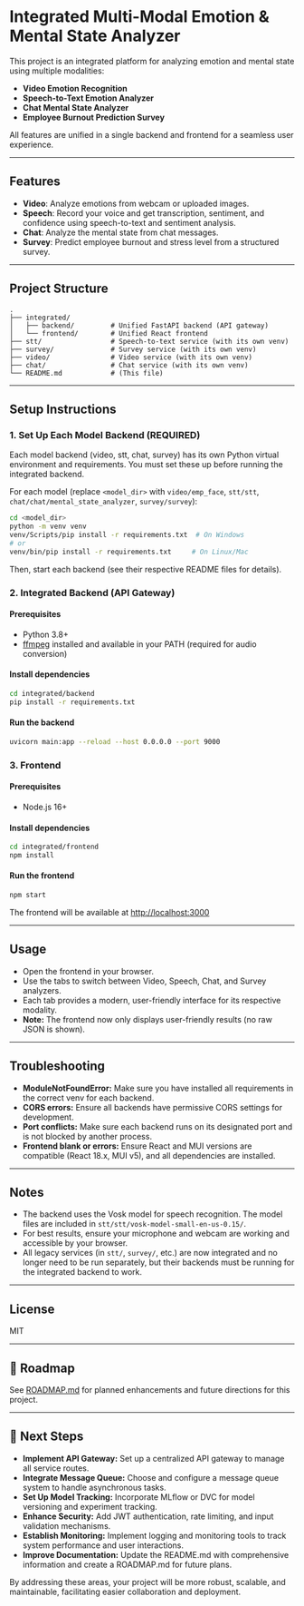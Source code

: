 # Integrated Multi-Modal Emotion & Mental State Analyzer

This project is an integrated platform for analyzing emotion and mental state using multiple modalities:
- **Video Emotion Recognition**
- **Speech-to-Text Emotion Analyzer**
- **Chat Mental State Analyzer**
- **Employee Burnout Prediction Survey**

All features are unified in a single backend and frontend for a seamless user experience.

---

## Features

- **Video**: Analyze emotions from webcam or uploaded images.
- **Speech**: Record your voice and get transcription, sentiment, and confidence using speech-to-text and sentiment analysis.
- **Chat**: Analyze the mental state from chat messages.
- **Survey**: Predict employee burnout and stress level from a structured survey.

---

## Project Structure

```
.
├── integrated/
│   ├── backend/         # Unified FastAPI backend (API gateway)
│   └── frontend/        # Unified React frontend
├── stt/                 # Speech-to-text service (with its own venv)
├── survey/              # Survey service (with its own venv)
├── video/               # Video service (with its own venv)
├── chat/                # Chat service (with its own venv)
└── README.md            # (This file)
```

---

## Setup Instructions

### 1. Set Up Each Model Backend (REQUIRED)
Each model backend (video, stt, chat, survey) has its own Python virtual environment and requirements. You must set these up before running the integrated backend.

For each model (replace `<model_dir>` with `video/emp_face`, `stt/stt`, `chat/chat/mental_state_analyzer`, `survey/survey`):

```bash
cd <model_dir>
python -m venv venv
venv/Scripts/pip install -r requirements.txt  # On Windows
# or
venv/bin/pip install -r requirements.txt     # On Linux/Mac
```

Then, start each backend (see their respective README files for details).

### 2. Integrated Backend (API Gateway)

#### Prerequisites
- Python 3.8+
- [ffmpeg](https://ffmpeg.org/download.html) installed and available in your PATH (required for audio conversion)

#### Install dependencies
```bash
cd integrated/backend
pip install -r requirements.txt
```

#### Run the backend
```bash
uvicorn main:app --reload --host 0.0.0.0 --port 9000
```

### 3. Frontend

#### Prerequisites
- Node.js 16+

#### Install dependencies
```bash
cd integrated/frontend
npm install
```

#### Run the frontend
```bash
npm start
```

The frontend will be available at [http://localhost:3000](http://localhost:3000)

---

## Usage

- Open the frontend in your browser.
- Use the tabs to switch between Video, Speech, Chat, and Survey analyzers.
- Each tab provides a modern, user-friendly interface for its respective modality.
- **Note:** The frontend now only displays user-friendly results (no raw JSON is shown).

---

## Troubleshooting
- **ModuleNotFoundError:** Make sure you have installed all requirements in the correct venv for each backend.
- **CORS errors:** Ensure all backends have permissive CORS settings for development.
- **Port conflicts:** Make sure each backend runs on its designated port and is not blocked by another process.
- **Frontend blank or errors:** Ensure React and MUI versions are compatible (React 18.x, MUI v5), and all dependencies are installed.

---

## Notes
- The backend uses the Vosk model for speech recognition. The model files are included in `stt/stt/vosk-model-small-en-us-0.15/`.
- For best results, ensure your microphone and webcam are working and accessible by your browser.
- All legacy services (in `stt/`, `survey/`, etc.) are now integrated and no longer need to be run separately, but their backends must be running for the integrated backend to work.

---

## License
MIT

---

## 🚀 Roadmap

See [ROADMAP.md](./ROADMAP.md) for planned enhancements and future directions for this project.

---

## 📌 Next Steps

- **Implement API Gateway:** Set up a centralized API gateway to manage all service routes.
- **Integrate Message Queue:** Choose and configure a message queue system to handle asynchronous tasks.
- **Set Up Model Tracking:** Incorporate MLflow or DVC for model versioning and experiment tracking.
- **Enhance Security:** Add JWT authentication, rate limiting, and input validation mechanisms.
- **Establish Monitoring:** Implement logging and monitoring tools to track system performance and user interactions.
- **Improve Documentation:** Update the README.md with comprehensive information and create a ROADMAP.md for future plans.

By addressing these areas, your project will be more robust, scalable, and maintainable, facilitating easier collaboration and deployment. 